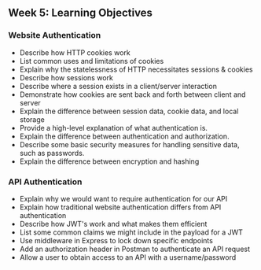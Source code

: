 
## Week 5: Learning Objectives 

### Website Authentication

* Describe how HTTP cookies work
* List common uses and limitations of cookies
* Explain why the statelessness of HTTP necessitates sessions & cookies
* Describe how sessions work
* Describe where a session exists in a client/server interaction
* Demonstrate how cookies are sent back and forth between client and server
* Explain the difference between session data, cookie data, and local storage
* Provide a high-level explanation of what authentication is.
* Explain the difference between authentication and authorization.
* Describe some basic security measures for handling sensitive data, such as passwords.
* Explain the difference between encryption and hashing

### API Authentication

* Explain why we would want to require authentication for our API 
* Explain how traditional website authentication differs from API authentication
* Describe how JWT's work and what makes them efficient 
* List some common claims we might include in the payload for a JWT
* Use middleware in Express to lock down specific endpoints
* Add an authorization header in Postman to authenticate an API request
* Allow a user to obtain access to an API with a username/password
